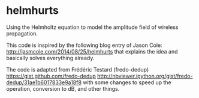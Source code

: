 # helmhurts
Using the Helmholtz equation to model the amplitude field of wireless propagation.

This code is inspired by the following blog entry of Jason Cole:
http://jasmcole.com/2014/08/25/helmhurts
that explains the idea and basically solves everything already. 

The code is adapted from Frédéric Testard (fredo-dedup)
https://gist.github.com/fredo-dedup
http://nbviewer.ipython.org/gist/fredo-dedup/31ae1b6017833e9a18f8
with some changes to speed up the operation, conversion to dB, and other things.

